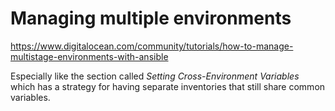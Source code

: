 
# Managing multiple environments

https://www.digitalocean.com/community/tutorials/how-to-manage-multistage-environments-with-ansible

Especially like the section called *Setting Cross-Environment Variables* which
has a strategy for having separate inventories that still share common variables.
